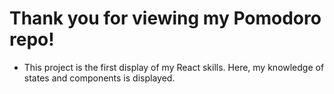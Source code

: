 # Thank you for viewing my Pomodoro repo!

- This project is the first display of my React skills. Here, my knowledge of states and components is displayed.
